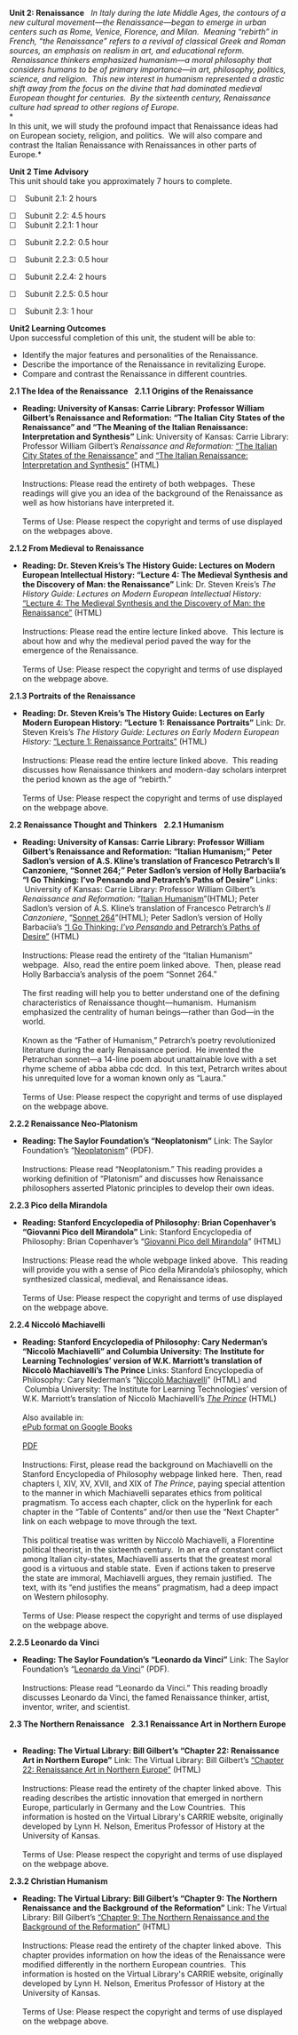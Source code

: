 **Unit 2: Renaissance** <span id="2"></span> 
*In Italy during the late Middle Ages, the contours of a new cultural
movement—the Renaissance—began to emerge in urban centers such as Rome,
Venice, Florence, and Milan.  Meaning “rebirth” in French, “the
Renaissance” refers to a revival of classical Greek and Roman sources,
an emphasis on realism in art, and educational reform.  Renaissance
thinkers emphasized humanism—a moral philosophy that considers humans to
be of primary importance—in art, philosophy, politics, science, and
religion.  This new interest in humanism represented a drastic shift
away from the focus on the divine that had dominated medieval European
thought for centuries.  By the sixteenth century, Renaissance culture
had spread to other regions of Europe.*  
 *     
 In this unit, we will study the profound impact that Renaissance ideas
had on European society, religion, and politics.  We will also compare
and contrast the Italian Renaissance with Renaissances in other parts of
Europe.*

**Unit 2 Time Advisory**  
This unit should take you approximately 7 hours to complete.  
  
 ☐    Subunit 2.1: 2 hours  
  
 ☐    Subunit 2.2: 4.5 hours  
<span id="cke_bm_599S" style="display: none; "> </span><span
id="cke_bm_600S" style="display: none; "> </span><span id="cke_bm_601S"
style="display: none; "> </span>☐    Subunit 2.2.1: 1 hour  
 <span id="cke_bm_600E" style="display: none; "> </span><span
id="cke_bm_599E" style="display: none; "> </span>

☐    Subunit 2.2.2: 0.5 hour

☐    Subunit 2.2.3: 0.5 hour

☐    Subunit 2.2.4: 2 hours

☐    Subunit 2.2.5: 0.5 hour  
 <span id="cke_bm_601E" style="display: none; "> </span>

☐    Subunit 2.3: 1 hour

**Unit2 Learning Outcomes**  
Upon successful completion of this unit, the student will be able to:

-   Identify the major features and personalities of the Renaissance.
-   Describe the importance of the Renaissance in revitalizing Europe.
-   Compare and contrast the Renaissance in different countries.

**2.1 The Idea of the Renaissance** <span id="2.1"></span> 
**2.1.1 Origins of the Renaissance** <span id="2.1.1"></span> 
-   **Reading: University of Kansas: Carrie Library: Professor William
    Gilbert’s Renaissance and Reformation: “The Italian City States of
    the Renaissance” and “The Meaning of the Italian Renaissance:
    Interpretation and Synthesis”**
    Link: University of Kansas: Carrie Library: Professor William
    Gilbert’s *Renaissance and Reformation:* [“The Italian City States
    of the
    Renaissance”](http://vlib.iue.it/carrie/texts/carrie_books/gilbert/03.html)
    and [“The Italian Renaissance: Interpretation and
    Synthesis”](http://vlib.iue.it/carrie/texts/carrie_books/gilbert/08.html)
    (HTML)  
        
     Instructions: Please read the entirety of both webpages.  These
    readings will give you an idea of the background of the Renaissance
    as well as how historians have interpreted it.  
        
     Terms of Use: Please respect the copyright and terms of use
    displayed on the webpages above.

**2.1.2 From Medieval to Renaissance** <span id="2.1.2"></span> 
-   **Reading: Dr. Steven Kreis’s The History Guide: Lectures on Modern
    European Intellectual History: “Lecture 4: The Medieval Synthesis
    and the Discovery of Man: the Renaissance”**
    Link: Dr. Steven Kreis’s *The History Guide: Lectures on Modern
    European Intellectual History:* [“Lecture 4: The Medieval Synthesis
    and the Discovery of Man: the
    Renaissance”](http://www.historyguide.org/intellect/lecture4a.html) (HTML)  
        
     Instructions: Please read the entire lecture linked above.  This
    lecture is about how and why the medieval period paved the way for
    the emergence of the Renaissance.    
        
     Terms of Use: Please respect the copyright and terms of use
    displayed on the webpage above.

**2.1.3 Portraits of the Renaissance** <span id="2.1.3"></span> 
-   **Reading: Dr. Steven Kreis’s The History Guide: Lectures on Early
    Modern European History: “Lecture 1: Renaissance Portraits”**
    Link: Dr. Steven Kreis’s *The History Guide: Lectures on Early
    Modern European History:* [“Lecture 1: Renaissance
    Portraits”](http://www.historyguide.org/earlymod/lecture1c.html)
    (HTML)  
        
     Instructions: Please read the entire lecture linked above.  This
    reading discusses how Renaissance thinkers and modern-day scholars
    interpret the period known as the age of “rebirth.”    
        
     Terms of Use: Please respect the copyright and terms of use
    displayed on the webpage above.

**2.2 Renaissance Thought and Thinkers** <span id="2.2"></span> 
**2.2.1 Humanism** <span id="2.2.1"></span> 
-   **Reading: University of Kansas: Carrie Library: Professor William
    Gilbert’s Renaissance and Reformation: “Italian Humanism;” Peter
    Sadlon’s version of A.S. Kline’s translation of Francesco Petrarch’s
    Il Canzoniere, “Sonnet 264;” Peter Sadlon’s version of Holly
    Barbaciia’s “I Go Thinking: I’vo Pensando and Petrarch’s Paths of
    Desire”**
    Links:  University of Kansas: Carrie Library: Professor William
    Gilbert’s *Renaissance and Reformation:* “[Italian
    Humanism](http://vlib.iue.it/carrie/texts/carrie_books/gilbert/05.html)”(HTML);
    Peter Sadlon’s version of A.S. Kline’s translation of Francesco
    Petrarch’s *Il Canzoniere*, “[Sonnet
    264](http://petrarch.petersadlon.com/canzoniere.html?poem=264)”(HTML);
    Peter Sadlon’s version of Holly Barbaciia’s [“I Go Thinking: *I’vo
    Pensando* and Petrarch’s Paths of
    Desire”](http://petrarch.petersadlon.com/submissions/Barbaccia.html)
    (HTML)  
        
     Instructions: Please read the entirety of the “Italian Humanism”
    webpage.  Also, read the entire poem linked above.  Then, please
    read Holly Barbaccia’s analysis of the poem “Sonnet 264.”  
        
     The first reading will help you to better understand one of the
    defining characteristics of Renaissance thought—humanism.  Humanism
    emphasized the centrality of human beings—rather than God—in the
    world.    
        
     Known as the “Father of Humanism,” Petrarch’s poetry revolutionized
    literature during the early Renaissance period.  He invented the
    Petrarchan sonnet—a 14-line poem about unattainable love with a set
    rhyme scheme of abba abba cdc dcd.  In this text, Petrarch writes
    about his unrequited love for a woman known only as “Laura.”  
        
     Terms of Use: Please respect the copyright and terms of use
    displayed on the webpage above.

**2.2.2 Renaissance Neo-Platonism** <span id="2.2.2"></span> 
-   **Reading: The Saylor Foundation’s “Neoplatonism”**
    Link: The Saylor Foundation’s
    “[Neoplatonism](https://resources.saylor.org/wwwresources/archived/site/wp-content/uploads/2012/10/HIST201-2.2.2-Neoplatonism-FINAL1.pdf)”
    (PDF).  
        
     Instructions: Please read “Neoplatonism.” This reading provides a
    working definition of “Platonism” and discusses how Renaissance
    philosophers asserted Platonic principles to develop their own
    ideas.

**2.2.3 Pico della Mirandola** <span id="2.2.3"></span> 
-   **Reading: Stanford Encyclopedia of Philosophy: Brian Copenhaver’s
    “Giovanni Pico dell Mirandola”**
    Link: Stanford Encyclopedia of Philosophy: Brian Copenhaver’s
    “[Giovanni Pico dell
    Mirandola](http://plato.stanford.edu/entries/pico-della-mirandola)”
    (HTML)  
        
     Instructions: Please read the whole webpage linked above.  This
    reading will provide you with a sense of Pico della Mirandola’s
    philosophy, which synthesized classical, medieval, and Renaissance
    ideas.  
        
     Terms of Use: Please respect the copyright and terms of use
    displayed on the webpage above.

**2.2.4 Niccoló Machiavelli** <span id="2.2.4"></span> 
-   **Reading: Stanford Encyclopedia of Philosophy: Cary Nederman’s
    “Niccolò Machiavelli” and Columbia University: The Institute for
    Learning Technologies’ version of W.K. Marriott’s translation of
    Niccolò Machiavelli’s The Prince**
    Links: Stanford Encyclopedia of Philosophy: Cary Nederman’s
    “[Niccolò
    Machiavelli](http://plato.stanford.edu/entries/machiavelli/)" (HTML)
    and  Columbia University: The Institute for Learning Technologies’
    version of W.K. Marriott’s translation of Niccolò Machiavelli’s
    [*The
    Prince*](http://www.ilt.columbia.edu/publications/machiavelli.html)
    (HTML)  
        
     Also available in:  
     [ePub format on Google
    Books](http://books.google.com/books?id=KdZZAAAAMAAJ&dq=Niccol%C3%B3+Machiavelli%E2%80%99s+The+Prince&printsec=frontcover&source=bn&hl=en&ei=x1aOTJbZJIa8lQfh8PXMAg&sa=X&oi=book_result&ct=result&resnum=4&ved=0CCsQ6AEwAw#v=onepage&q&f=false)  
        
     [PDF](http://www.constitution.org/mac/prince.pdf)  
        
     Instructions: First, please read the background on Machiavelli on
    the Stanford Encyclopedia of Philosophy webpage linked here.  Then,
    read chapters I, XIV, XV, XVII, and XIX of *The Prince*, paying
    special attention to the manner in which Machiavelli separates
    ethics from political pragmatism. To access each chapter, click on
    the hyperlink for each chapter in the “Table of Contents” and/or
    then use the “Next Chapter” link on each webpage to move through the
    text.  
        
     This political treatise was written by Niccolò Machiavelli, a
    Florentine political theorist, in the sixteenth century.  In an era
    of constant conflict among Italian city-states, Machiavelli asserts
    that the greatest moral good is a virtuous and stable state.  Even
    if actions taken to preserve the state are immoral, Machiavelli
    argues, they remain justified.  The text, with its “end justifies
    the means” pragmatism, had a deep impact on Western philosophy.   
        
     Terms of Use: Please respect the copyright and terms of use
    displayed on the webpage above.

**2.2.5 Leonardo da Vinci** <span id="2.2.5"></span> 
-   **Reading: The Saylor Foundation’s “Leonardo da Vinci”**
    Link: The Saylor Foundation’s “[Leonardo da
    Vinci](https://resources.saylor.org/wwwresources/archived/site/wp-content/uploads/2012/10/HIST201-2.2.5-LeonardoDaVinci-FINAL1.pdf)”
    (PDF).  
        
     Instructions: Please read “Leonardo da Vinci.” This reading broadly
    discusses Leonardo da Vinci, the famed Renaissance thinker, artist,
    inventor, writer, and scientist.

**2.3 The Northern Renaissance** <span id="2.3"></span> 
**2.3.1 Renaissance Art in Northern Europe** <span id="2.3.1"></span> 
-   **Reading: The Virtual Library: Bill Gilbert’s “Chapter 22:
    Renaissance Art in Northern Europe”**
    Link: The Virtual Library: Bill Gilbert’s [“Chapter 22: Renaissance
    Art in Northern
    Europe”](http://vlib.iue.it/carrie/texts/carrie_books/gilbert/22.html)
    (HTML)  
        
     Instructions: Please read the entirety of the chapter linked above.
     This reading describes the artistic innovation that emerged in
    northern Europe, particularly in Germany and the Low Countries.
     This information is hosted on the Virtual Library's CARRIE website,
    originally developed by Lynn H. Nelson, Emeritus Professor of
    History at the University of Kansas.  
        
     Terms of Use: Please respect the copyright and terms of use
    displayed on the webpage above.

**2.3.2 Christian Humanism** <span id="2.3.2"></span> 
-   **Reading: The Virtual Library: Bill Gilbert’s “Chapter 9: The
    Northern Renaissance and the Background of the Reformation”**
    Link: The Virtual Library: Bill Gilbert’s [“Chapter 9: The Northern
    Renaissance and the Background of the
    Reformation”](http://vlib.iue.it/carrie/texts/carrie_books/gilbert/09.html)
    (HTML)  
        
     Instructions: Please read the entirety of the chapter linked above.
     This chapter provides information on how the ideas of the
    Renaissance were modified differently in the northern European
    countries.  This information is hosted on the Virtual Library's
    CARRIE website, originally developed by Lynn H. Nelson, Emeritus
    Professor of History at the University of Kansas.       
        
     Terms of Use: Please respect the copyright and terms of use
    displayed on the webpage above.


